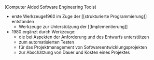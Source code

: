 (Computer Aided Software Engineering Tools)
- erste Werkzeuge1960 im Zuge der [[strukturierte Programmierung]] entstanden
	- Werkzeuge zur Unterstützung der [[Implementierung]]
- 1980 ergänzt durch Werkzeuge: 
	-  die bei Aspekten der Anforderung und des Entwurfs unterstützen
	- zum automatisierten Testen
	- für das Projektmanagement von Softwareentwicklungsprojekten
	- zur Abschätzung von Dauer und Kosten eines Projektes
